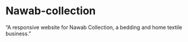 # Nawab-collection
“A responsive website for Nawab Collection, a bedding and home textile business.”
